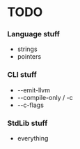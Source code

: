 # TODO

### Language stuff
- strings
- pointers

### CLI stuff
- --emit-llvm
- --compile-only / -c
- --c-flags

### StdLib stuff
- everything